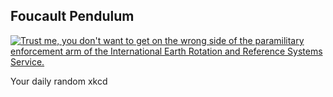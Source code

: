## Foucault Pendulum
[![Trust me, you don't want to get on the wrong side of the paramilitary enforcement arm of the International Earth Rotation and Reference Systems Service.](https://imgs.xkcd.com/comics/foucault_pendulum.png)](https://xkcd.com/2201/ "Trust me, you don't want to get on the wrong side of the paramilitary enforcement arm of the International Earth Rotation and Reference Systems Service.")

Your daily random xkcd
